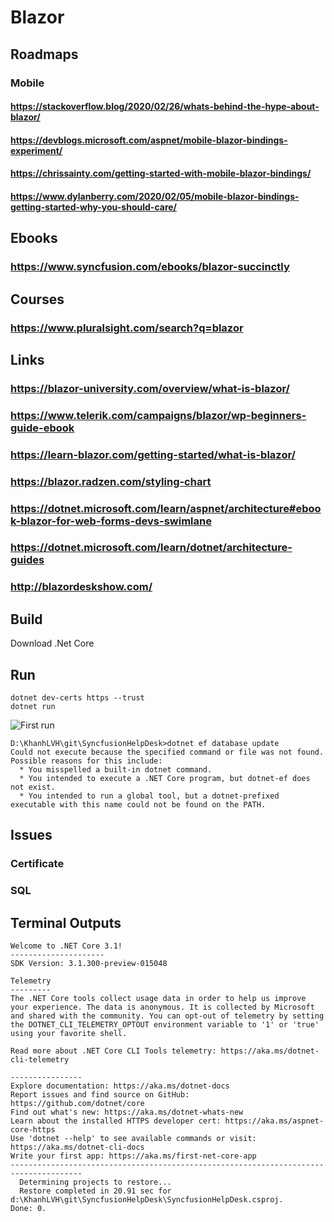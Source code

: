 # Blazor
## Roadmaps
### Mobile
#### https://stackoverflow.blog/2020/02/26/whats-behind-the-hype-about-blazor/
#### https://devblogs.microsoft.com/aspnet/mobile-blazor-bindings-experiment/
#### https://chrissainty.com/getting-started-with-mobile-blazor-bindings/
#### https://www.dylanberry.com/2020/02/05/mobile-blazor-bindings-getting-started-why-you-should-care/
## Ebooks
### https://www.syncfusion.com/ebooks/blazor-succinctly
## Courses
### https://www.pluralsight.com/search?q=blazor
## Links
### https://blazor-university.com/overview/what-is-blazor/

### https://www.telerik.com/campaigns/blazor/wp-beginners-guide-ebook

### https://learn-blazor.com/getting-started/what-is-blazor/

### https://blazor.radzen.com/styling-chart

### https://dotnet.microsoft.com/learn/aspnet/architecture#ebook-blazor-for-web-forms-devs-swimlane

### https://dotnet.microsoft.com/learn/dotnet/architecture-guides

### http://blazordeskshow.com/
## Build
Download .Net Core
## Run
```
dotnet dev-certs https --trust
dotnet run
```

![First run](https://snipboard.io/0MQC7k.jpg)
```
D:\KhanhLVH\git\SyncfusionHelpDesk>dotnet ef database update
Could not execute because the specified command or file was not found.
Possible reasons for this include:
  * You misspelled a built-in dotnet command.
  * You intended to execute a .NET Core program, but dotnet-ef does not exist.
  * You intended to run a global tool, but a dotnet-prefixed executable with this name could not be found on the PATH.
```
## Issues
### Certificate
### SQL
## Terminal Outputs
```
Welcome to .NET Core 3.1!
---------------------
SDK Version: 3.1.300-preview-015048

Telemetry
---------
The .NET Core tools collect usage data in order to help us improve your experience. The data is anonymous. It is collected by Microsoft and shared with the community. You can opt-out of telemetry by setting the DOTNET_CLI_TELEMETRY_OPTOUT environment variable to '1' or 'true' using your favorite shell.

Read more about .NET Core CLI Tools telemetry: https://aka.ms/dotnet-cli-telemetry

----------------
Explore documentation: https://aka.ms/dotnet-docs
Report issues and find source on GitHub: https://github.com/dotnet/core
Find out what's new: https://aka.ms/dotnet-whats-new
Learn about the installed HTTPS developer cert: https://aka.ms/aspnet-core-https
Use 'dotnet --help' to see available commands or visit: https://aka.ms/dotnet-cli-docs
Write your first app: https://aka.ms/first-net-core-app
--------------------------------------------------------------------------------------
  Determining projects to restore...
  Restore completed in 20.91 sec for d:\KhanhLVH\git\SyncfusionHelpDesk\SyncfusionHelpDesk.csproj.
Done: 0.

```
